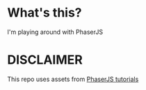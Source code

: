 # What's this?
I'm playing around with PhaserJS

# DISCLAIMER
This repo uses assets from [PhaserJS tutorials](http://phaser.io)

